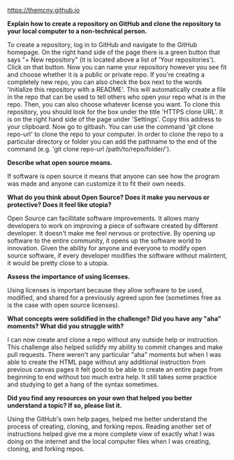 https://themcny.github.io

**Explain how to create a repository on GitHub and clone the repository to your local computer to a non-technical person.**

To create a repository, log in to GitHub and navigate to the GitHub homepage. On the right hand side of the page there is a green button that says "+ New repository" (it is located above a list of 'Your repositories'). Click on that button. Now you can name your repository however you see fit and choose whether it is a public or private repo. If you're creating a completely new repo, you can also check the box next to the words 'Initialize this repository with a README'. This will automatically create a file in the repo that can be used to tell others who open your repo what is in the repo. Then, you can also choose whatever license you want. 
To clone this repository, you should look for the box under the title 'HTTPS clone URL'. It is on the right hand side of the page under 'Settings'. Copy this address to your clipboard. Now go to gitbash. You can use the command 'git clone repo-url' to clone the repo to your computer. In order to clone the repo to a particular directory or folder you can add the pathname to the end of the command (e.g. 'git clone repo-url /path/to/repo/folder/'). 

**Describe what open source means.**

If software is open source it means that anyone can see how the program was made and anyone can customize it to fit their own needs. 

**What do you think about Open Source? Does it make you nervous or protective? Does it feel like utopia?**

Open Source can facillitate software improvements. It allows many developers to work on improving a piece of software created by different developer. It doesn't make me feel nervous or protective. By opening up software to the entire community, it opens up the software world to innovation. Given the ability for anyone and everyone to modify open source software, if every developer modifies the software without malintent, it would be pretty close to a utopia. 

**Assess the importance of using licenses.**

Using licenses is important because they allow software to be used, modified, and shared for a previously agreed upon fee (sometimes free as is the case with open source licenses). 

**What concepts were solidified in the challenge? Did you have any "aha" moments? What did you struggle with?**

I can now create and clone a repo without any outside help or instruction. This challenge also helped solidify my ability to commit changes and make pull requests. There weren't any particular "aha" moments but when I was able to create the HTML page without any additional instruction from previous canvas pages it felt good to be able to create an entire page from beginning to end without too much extra help. It still takes some practice and studying to get a hang of the syntax sometimes. 

**Did you find any resources on your own that helped you better understand a topic? If so, please list it.**

Using the GitHub's own help pages, helped me better understand the process of creating, cloning, and forking repos. Reading another set of instructions helped give me a more complete view of exactly what I was doing on the internet and the local computer files when I was creating, cloning, and forking repos. 
